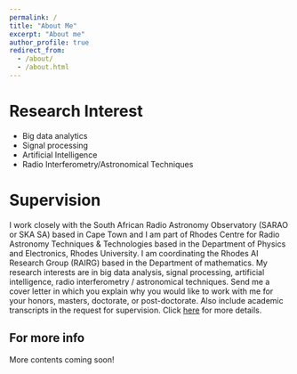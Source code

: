 ```yaml
---
permalink: /
title: "About Me"
excerpt: "About me"
author_profile: true
redirect_from:
  - /about/
  - /about.html
---
```


Research Interest
====
- Big data analytics
- Signal processing
- Artificial Intelligence
- Radio Interferometry/Astronomical Techniques



Supervision
======
I work closely with the South African Radio Astronomy Observatory (SARAO or SKA SA) based in Cape Town and  I am part of Rhodes Centre for Radio Astronomy Techniques & Technologies based in the Department of Physics and Electronics, Rhodes University.  I am coordinating the Rhodes AI Research Group (RAIRG) based in the Department of mathematics. My research interests are in big data analysis, signal processing, artificial intelligence, radio interferometry / astronomical techniques. Send me a cover letter in which you explain why you would like to work with me for your honors, masters, doctorate, or post-doctorate. Also include academic transcripts in the request for supervision. Click [here](https://www.ru.ac.za/mathematics/research/artificialintelligenceresearchgroupairg/) for more details.


For more info
------
More contents coming soon!